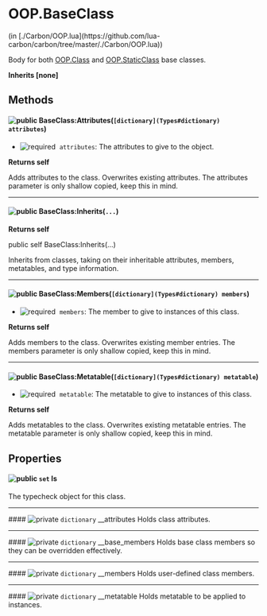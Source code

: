 <link href="../../style.css" rel="stylesheet" type="text/css"/>
<h1 class="class-title">OOP.BaseClass</h1>
<span class="file-link">(in [./Carbon/OOP.lua](https://github.com/lua-carbon/carbon/tree/master/./Carbon/OOP.lua))</span><br/>

Body for both [OOP.Class](Classes/OOP.Class) and [OOP.StaticClass](Classes/OOP.StaticClass) base classes.

**Inherits [none]**

## Methods
<h4 class="method-name"><img alt="public" src="https://img.shields.io/badge/ -public-11b237.svg?style=flat-square" />  BaseClass:Attributes(<code>[dictionary](Types#dictionary) attributes</code>)</h4>

- <img alt="required" src="https://img.shields.io/badge/%20-required-ff9600.svg?style=flat-square" />&nbsp;&nbsp;`attributes`: The attributes to give to the object.

**Returns  self**

Adds attributes to the class. Overwrites existing attributes.
The attributes parameter is only shallow copied, keep this in mind.

<hr/>
<h4 class="method-name"><img alt="public" src="https://img.shields.io/badge/ -public-11b237.svg?style=flat-square" />  BaseClass:Inherits(<code>...</code>)</h4>



**Returns  self**

public self BaseClass:Inherits(...)

Inherits from classes, taking on their inheritable attributes, members, metatables, and type information.

<hr/>
<h4 class="method-name"><img alt="public" src="https://img.shields.io/badge/ -public-11b237.svg?style=flat-square" />  BaseClass:Members(<code>[dictionary](Types#dictionary) members</code>)</h4>

- <img alt="required" src="https://img.shields.io/badge/%20-required-ff9600.svg?style=flat-square" />&nbsp;&nbsp;`members`: The member to give to instances of this class.

**Returns  self**

Adds members to the class. Overwrites existing member entries.
The members parameter is only shallow copied, keep this in mind.

<hr/>
<h4 class="method-name"><img alt="public" src="https://img.shields.io/badge/ -public-11b237.svg?style=flat-square" />  BaseClass:Metatable(<code>[dictionary](Types#dictionary) metatable</code>)</h4>

- <img alt="required" src="https://img.shields.io/badge/%20-required-ff9600.svg?style=flat-square" />&nbsp;&nbsp;`metatable`: The metatable to give to instances of this class.

**Returns  self**

Adds metatables to the class. Overwrites existing metatable entries.
The metatable parameter is only shallow copied, keep this in mind.


## Properties
#### <img alt="public" src="https://img.shields.io/badge/ -public-11b237.svg?style=flat-square" /> <code>set</code> Is
The typecheck object for this class.

<hr/>
#### <img alt="private" src="https://img.shields.io/badge/ -private-d30500.svg?style=flat-square" /> <code>dictionary</code> __attributes
Holds class attributes.

<hr/>
#### <img alt="private" src="https://img.shields.io/badge/ -private-d30500.svg?style=flat-square" /> <code>dictionary</code> __base_members
Holds base class members so they can be overridden effectively.

<hr/>
#### <img alt="private" src="https://img.shields.io/badge/ -private-d30500.svg?style=flat-square" /> <code>dictionary</code> __members
Holds user-defined class members.

<hr/>
#### <img alt="private" src="https://img.shields.io/badge/ -private-d30500.svg?style=flat-square" /> <code>dictionary</code> __metatable
Holds metatable to be applied to instances.

